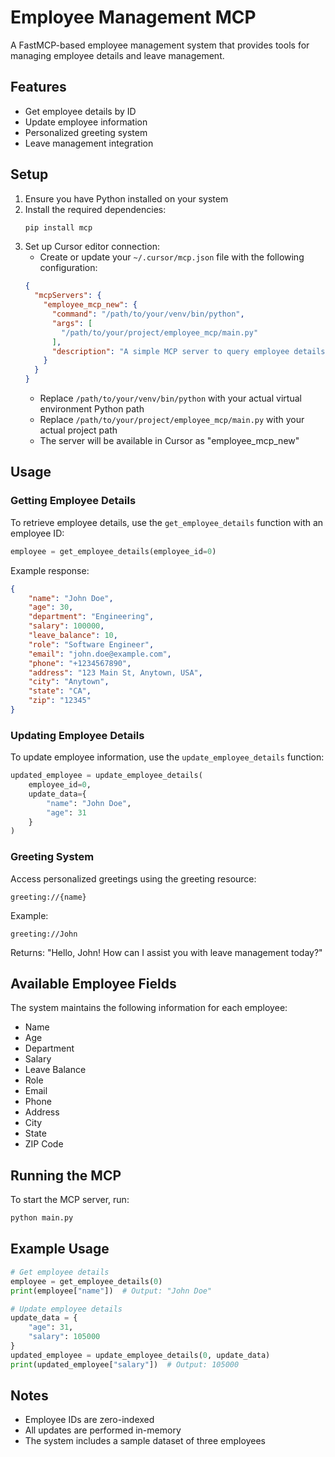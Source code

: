 # Employee Management MCP

A FastMCP-based employee management system that provides tools for managing employee details and leave management.

## Features

- Get employee details by ID
- Update employee information
- Personalized greeting system
- Leave management integration

## Setup

1. Ensure you have Python installed on your system
2. Install the required dependencies:
   ```bash
   pip install mcp
   ```
3. Set up Cursor editor connection:
   - Create or update your `~/.cursor/mcp.json` file with the following configuration:
   ```json
   {
     "mcpServers": {
       "employee_mcp_new": {
         "command": "/path/to/your/venv/bin/python",
         "args": [
           "/path/to/your/project/employee_mcp/main.py"
         ],
         "description": "A simple MCP server to query employee details"
       }
     }
   }
   ```
   - Replace `/path/to/your/venv/bin/python` with your actual virtual environment Python path
   - Replace `/path/to/your/project/employee_mcp/main.py` with your actual project path
   - The server will be available in Cursor as "employee_mcp_new"

## Usage

### Getting Employee Details

To retrieve employee details, use the `get_employee_details` function with an employee ID:

```python
employee = get_employee_details(employee_id=0)
```

Example response:
```json
{
    "name": "John Doe",
    "age": 30,
    "department": "Engineering",
    "salary": 100000,
    "leave_balance": 10,
    "role": "Software Engineer",
    "email": "john.doe@example.com",
    "phone": "+1234567890",
    "address": "123 Main St, Anytown, USA",
    "city": "Anytown",
    "state": "CA",
    "zip": "12345"
}
```

### Updating Employee Details

To update employee information, use the `update_employee_details` function:

```python
updated_employee = update_employee_details(
    employee_id=0,
    update_data={
        "name": "John Doe",
        "age": 31
    }
)
```

### Greeting System

Access personalized greetings using the greeting resource:

```
greeting://{name}
```

Example:
```
greeting://John
```
Returns: "Hello, John! How can I assist you with leave management today?"

## Available Employee Fields

The system maintains the following information for each employee:

- Name
- Age
- Department
- Salary
- Leave Balance
- Role
- Email
- Phone
- Address
- City
- State
- ZIP Code

## Running the MCP

To start the MCP server, run:

```bash
python main.py
```

## Example Usage

```python
# Get employee details
employee = get_employee_details(0)
print(employee["name"])  # Output: "John Doe"

# Update employee details
update_data = {
    "age": 31,
    "salary": 105000
}
updated_employee = update_employee_details(0, update_data)
print(updated_employee["salary"])  # Output: 105000
```

## Notes

- Employee IDs are zero-indexed
- All updates are performed in-memory
- The system includes a sample dataset of three employees
